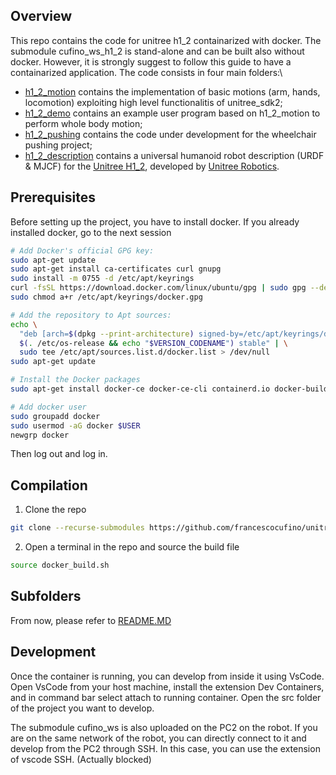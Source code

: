 <!-- GETTING STARTED -->
## Overview
This repo contains the code for unitree h1_2 containarized with docker. The submodule cufino_ws_h1_2 is stand-alone and can be built also without docker. However, it is strongly suggest to follow this guide to have a containarized application. The code consists in four main folders:\
- [h1_2_motion](https://github.com/francescocufino/cufino_ws_h1_2/tree/main/h1_2_motion) contains the implementation of basic motions (arm, hands, locomotion) exploiting high level functionalitis of unitree_sdk2;
- [h1_2_demo](https://github.com/francescocufino/cufino_ws_h1_2/tree/main/h1_2_demo) contains an example user program based on h1_2_motion to perform whole body motion;
- [h1_2_pushing](https://github.com/francescocufino/cufino_ws_h1_2/tree/main/h1_2_pushing) contains the code under development for the wheelchair pushing project;
- [h1_2_description](https://github.com/francescocufino/cufino_ws_h1_2/tree/main/h1_2_description) contains a universal humanoid robot description (URDF & MJCF) for the [Unitree H1_2](https://www.unitree.com/h1), developed by [Unitree Robotics](https://www.unitree.com/).


## Prerequisites
Before setting up the project, you have to install docker. If you already installed docker, go to the next session
```sh
# Add Docker's official GPG key:
sudo apt-get update
sudo apt-get install ca-certificates curl gnupg
sudo install -m 0755 -d /etc/apt/keyrings
curl -fsSL https://download.docker.com/linux/ubuntu/gpg | sudo gpg --dearmor -o /etc/apt/keyrings/docker.gpg
sudo chmod a+r /etc/apt/keyrings/docker.gpg

# Add the repository to Apt sources:
echo \
  "deb [arch=$(dpkg --print-architecture) signed-by=/etc/apt/keyrings/docker.gpg] https://download.docker.com/linux/ubuntu \
  $(. /etc/os-release && echo "$VERSION_CODENAME") stable" | \
  sudo tee /etc/apt/sources.list.d/docker.list > /dev/null
sudo apt-get update

# Install the Docker packages
sudo apt-get install docker-ce docker-ce-cli containerd.io docker-buildx-plugin docker-compose-plugin

# Add docker user
sudo groupadd docker
sudo usermod -aG docker $USER
newgrp docker
```
Then log out and log in.
## Compilation

1. Clone the repo
```sh
git clone --recurse-submodules https://github.com/francescocufino/unitree_h1_2.git
```
2.  Open a terminal in the repo and source the build file
```sh
source docker_build.sh
```

## Subfolders
From now, please refer to [README.MD](https://github.com/francescocufino/cufino_ws_h1_2/tree/main/README.md)


## Development
Once the container is running, you can develop from inside it using VsCode. Open VsCode from your host machine, install the extension Dev Containers, and in command bar select attach to running container. Open the src folder of the project you want to develop. 

The submodule cufino_ws is also uploaded on the PC2 on the robot. If you are on the same network of the robot, you can directly connect to it and develop from the PC2 through SSH. In this case, you can use the extension of vscode SSH. (Actually blocked)
   
   
   
   
   
   
   
   
   
   
   
   
   
   

